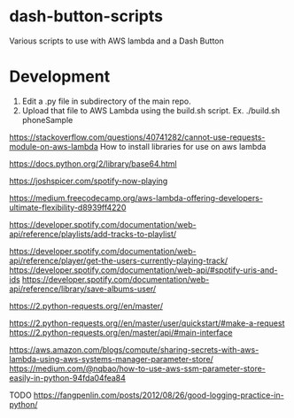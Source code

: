 # dash-button-scripts
Various scripts to use with AWS lambda and a Dash Button

# Development
1. Edit a .py file in subdirectory of the main repo.
2. Upload that file to AWS Lambda using the build.sh script. Ex. ./build.sh phoneSample

https://stackoverflow.com/questions/40741282/cannot-use-requests-module-on-aws-lambda
How to install libraries for use on aws lambda



https://docs.python.org/2/library/base64.html

 https://joshspicer.com/spotify-now-playing




https://medium.freecodecamp.org/aws-lambda-offering-developers-ultimate-flexibility-d8939ff4220

https://developer.spotify.com/documentation/web-api/reference/playlists/add-tracks-to-playlist/


https://developer.spotify.com/documentation/web-api/reference/player/get-the-users-currently-playing-track/
https://developer.spotify.com/documentation/web-api/#spotify-uris-and-ids
https://developer.spotify.com/documentation/web-api/reference/library/save-albums-user/


https://2.python-requests.org//en/master/

https://2.python-requests.org//en/master/user/quickstart/#make-a-request
https://2.python-requests.org/en/master/api/#main-interface



https://aws.amazon.com/blogs/compute/sharing-secrets-with-aws-lambda-using-aws-systems-manager-parameter-store/
https://medium.com/@nqbao/how-to-use-aws-ssm-parameter-store-easily-in-python-94fda04fea84




TODO
https://fangpenlin.com/posts/2012/08/26/good-logging-practice-in-python/


